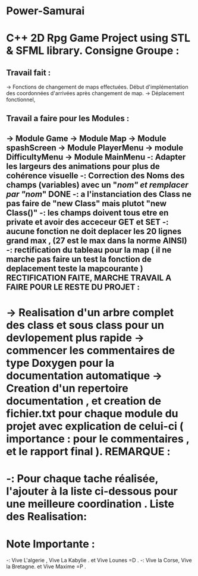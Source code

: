 Power-Samurai
=============
C++ 2D Rpg Game Project using STL &amp; SFML library.
Consigne Groupe :
=================
Travail fait :
----------------------------------
-> Fonctions de changement de maps effectuées. Début d'implémentation des coordonnées d'arrivées après changement de map.
-> Déplacement fonctionnel, 


Travail a faire pour les Modules :
----------------------------------
-> Module Game
-> Module Map
-> Module spashScreen
-> Module PlayerMenu
-> module DifficultyMenu
-> Module MainMenu
-: Adapter les largeurs des animations pour plus de cohérence visuelle
-: Correction des Noms des champs (variables) avec un "_nom" et remplacer par "nom_"     DONE
-: a l'instanciation des Class ne pas faire de "new Class" mais plutot "new Class()"
-: les champs doivent tous etre en private et avoir des acceceur GET et SET
-: aucune fonction ne doit deplacer les 20 lignes grand max , (27 est le max dans la norme AINSI)
-: rectification du tableau pour la map ( il ne marche pas faire un test la fonction de deplacement teste la mapcourante ) RECTIFICATION FAITE, MARCHE
TRAVAIL A FAIRE POUR LE RESTE DU PROJET :
-----------------------------------------
-> Realisation d'un arbre complet des class et sous class pour un devlopement plus rapide
-> commencer les commentaires de type Doxygen pour la documentation automatique
-> Creation d'un repertoire documentation , et creation de fichier.txt pour chaque module du projet avec explication de celui-ci ( importance : pour le commentaires , et le rapport final ).
REMARQUE :
==========
-: Pour chaque tache réalisée, l'ajouter à la liste ci-dessous pour une meilleure coordination .
Liste des Realisation:
======================
Note Importante :
=================
-: Vive L'algerie , Vive La Kabylie . et Vive Lounes =D .
-: Vive la Corse, Vive la Bretagne. et Vive Maxime =P .

